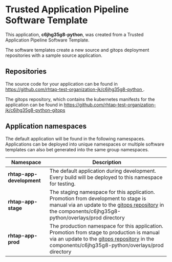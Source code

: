 # Trusted Application Pipeline Software Template

This application, **c6jhg35g8-python**, was created from a Trusted Application Pipeline Software Template.

The software templates create a new source and gitops deployment repositories with a sample source application. 

## Repositories

The source code for your application can be found in [https://github.com/rhtap-test-organization-jk/c6jhg35g8-python ](https://github.com/rhtap-test-organization-jk/c6jhg35g8-python ).
 
The gitops repository, which contains the kubernetes manifests for the application can be found in 
[https://github.com/rhtap-test-organization-jk/c6jhg35g8-python-gitops ](https://github.com/rhtap-test-organization-jk/c6jhg35g8-python-gitops ) 

## Application namespaces 

The default application will be found in the following namespaces. Applications can be deployed into unique namespaces or multiple software templates can also bet generated into the same group namespaces.  

|  Namespace   |  Description   |  
| -------- | -------- |   
| **rhtap-app-development** | The default application during development. Every build will be deployed to this namespace for testing. | 
| **rhtap-app-stage** | The staging namespace for this application. Promotion from development to stage is manual via an update to the [gitops repository](https://github.com/rhtap-test-organization-jk/c6jhg35g8-python-gitops ) in the components/c6jhg35g8-python/overlays/prod directory |  
| **rhtap-app-prod** | The production namespace for this application. Promotion from stage to production is manual via an update to the [gitops repository](https://github.com/rhtap-test-organization-jk/c6jhg35g8-python-gitops ) in the components/c6jhg35g8-python/overlays/prod directory | 